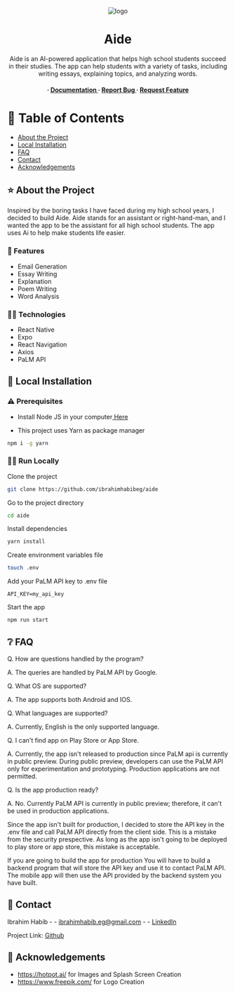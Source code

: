 <div align='center'>

<img src=https://i.imgur.com/mPY0eWI.png alt="logo" />

<h1>Aide</h1>
<p>Aide is an AI-powered application that helps high school students succeed in their studies. The app can help students with a variety of tasks, including writing essays, explaining topics, and analyzing words.</p>

<h4> <span> · </span> <a href="https://github.com/ibrahimhabibeg/aide/blob/master/README.md"> Documentation </a> <span> · </span> <a href="https://github.com/ibrahimhabibeg/aide/issues"> Report Bug </a> <span> · </span> <a href="https://github.com/ibrahimhabibeg/aide/issues"> Request Feature </a> </h4>


</div>

# 📙 Table of Contents

- [About the Project](#⭐-about-the-project)
- [Local Installation](#🧰-local-installation)
- [FAQ](#❔-faq)
- [Contact](#🤝-contact)
- [Acknowledgements](#💎-acknowledgements)


## ⭐ About the Project

Inspired by the boring tasks I have faced during my high school years, I decided to build Aide. Aide stands for an assistant or right-hand-man, and I wanted the app to be the assistant for all high school students. The app uses Ai to help make students life easier. 

### 🎯 Features

- Email Generation
- Essay Writing
- Explanation
- Poem Writing
- Word Analysis

### 🧑‍💻 Technologies

- React Native
- Expo 
- React Navigation
- Axios
- PaLM API


## 🧰 Local Installation

### ⚠️ Prerequisites


- Install Node JS in your computer<a href="https://nodejs.org/en"> Here</a>

- This project uses Yarn as package manager
```bash
npm i -g yarn
```



### 🏃‍♂️ Run Locally

Clone the project

```bash
git clone https://github.com/ibrahimhabibeg/aide
```

Go to the project directory
```bash
cd aide
```

Install dependencies
```bash
yarn install
```

Create environment variables file
```bash
touch .env
```

Add your PaLM API key to .env file
```
API_KEY=my_api_key
```

Start the app
```bash
npm run start
```


## ❔ FAQ


Q. How are questions handled by the program?

A. The queries are handled by PaLM API by Google.

Q. What OS are supported?

A. The app supports both Android and IOS.

Q. What languages are supported?

A. Currently, English is the only supported language.

Q. I can't find app on Play Store or App Store.

A. Currently, the app isn't released to production since PaLM api is currently in public preview. During public preview, developers can use the PaLM API only for experimentation and prototyping. Production applications are not permitted.

Q. Is the app production ready?

A. No. Currently PaLM API is currently in public preview; therefore, it can't be used in production applications. 

Since the app isn't built for production, I decided to store the API key in the .env file and call PaLM API directly from the client side. This is a mistake from the security prespective. As long as the app isn't going to be deployed to play store or app store, this mistake is acceptable.

If you are going to build the app for production You will have to build a backend program that will store the API key and use it to contact PaLM API. The mobile app will then use the API provided by the backend system you have built.


## 🤝 Contact

Ibrahim Habib - - ibrahimhabib.eg@gmail.com  - - [LinkedIn](https://www.linkedin.com/in/ibrahim-habib-a2948b286/)

Project Link: [Github](https://github.com/ibrahimhabibeg/aide)

## 💎 Acknowledgements

- https://hotpot.ai/  for Images and Splash Screen Creation
- https://www.freepik.com/ for Logo Creation